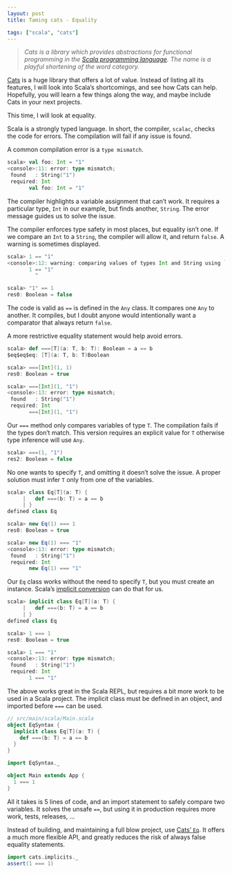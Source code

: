 ```yaml
---
layout: post
title: Taming cats - Equality

tags: ["scala", "cats"]
---
```


> *Cats is a library which provides abstractions for functional programming in the [Scala programming language](https://scala-lang.org/). The name is a playful shortening of the word category.*

[Cats](https://typelevel.org/cats/) is a huge library that offers a lot of value. Instead of listing all its features, I will look into Scala’s shortcomings, and see how Cats can help. Hopefully, you will learn a few things along the way, and maybe include Cats in your next projects.

This time, I will look at equality.

Scala is a strongly typed language. In short, the compiler, `scalac`, checks the code for errors. The compilation will fail if any issue is found.

A common compilation error is a `type mismatch`.

```scala
scala> val foo: Int = "1"
<console>:11: error: type mismatch;
 found   : String("1")
 required: Int
       val foo: Int = "1"
```

The compiler highlights a variable assignment that can’t work. It requires a particular type, `Int` in our example, but finds another, `String`. The error message guides us to solve the issue.

The compiler enforces type safety in most places, but equality isn’t one. If we compare an `Int` to a `String`, the compiler will allow it, and return `false`. A warning is sometimes displayed.

```scala
scala> 1 == "1"
<console>:12: warning: comparing values of types Int and String using `==' will always yield false
       1 == "1"
         ^

scala> "1" == 1
res0: Boolean = false
```

The code is valid as `==` is defined in the `Any` class. It compares one `Any` to another. It compiles, but I doubt anyone would intentionally want a comparator that always return `false`.

A more restrictive equality statement would help avoid errors.

```scala
scala> def ===[T](a: T, b: T): Boolean = a == b
$eq$eq$eq: [T](a: T, b: T)Boolean

scala> ===[Int](1, 1)
res0: Boolean = true

scala> ===[Int](1, "1")
<console>:13: error: type mismatch;
 found   : String("1")
 required: Int
       ===[Int](1, "1")
```

Our `===` method only compares variables of type `T`. The compilation fails if the types don’t match. This version requires an explicit value for `T` otherwise type inference will use `Any`.

```scala
scala> ===(1, "1")
res2: Boolean = false
```

No one wants to specify `T`, and omitting it doesn’t solve the issue. A proper solution must infer `T` only from one of the variables.

```scala
scala> class Eq[T](a: T) {
     |   def ===(b: T) = a == b
     | }
defined class Eq

scala> new Eq(1) === 1
res0: Boolean = true

scala> new Eq(1) === "1"
<console>:13: error: type mismatch;
 found   : String("1")
 required: Int
       new Eq(1) === "1"
```

Our `Eq` class works without the need to specify `T`, but you must create an instance. Scala’s [implicit conversion](https://docs.scala-lang.org/tour/implicit-conversions.html) can do that for us.

```scala
scala> implicit class Eq[T](a: T) {
     |   def ===(b: T) = a == b
     | }
defined class Eq

scala> 1 === 1
res0: Boolean = true

scala> 1 === "1"
<console>:13: error: type mismatch;
 found   : String("1")
 required: Int
       1 === "1"
```

The above works great in the Scala REPL, but requires a bit more work to be used in a Scala project. The implicit class must be defined in an object, and imported before `===` can be used.

```scala
// src/main/scala/Main.scala
object EqSyntax {
  implicit class Eq[T](a: T) {
    def ===(b: T) = a == b
  }
}

import EqSyntax._

object Main extends App {
  1 === 1
}
```

All it takes is 5 lines of code, and an import statement to safely compare two variables. It solves the unsafe `==`, but using it in production requires more work, tests, releases, ...

Instead of building, and maintaining a full blow project, use [Cats’ `Eq`](https://typelevel.org/cats/typeclasses/eq.html). It offers a much more flexible API, and greatly reduces the risk of always false equality statements.

```scala
import cats.implicits._
assert(1 === 1)
```
